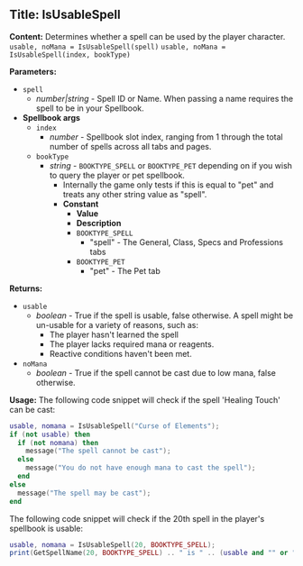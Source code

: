 ## Title: IsUsableSpell

**Content:**
Determines whether a spell can be used by the player character.
`usable, noMana = IsUsableSpell(spell)`
`usable, noMana = IsUsableSpell(index, bookType)`

**Parameters:**
- `spell`
  - *number|string* - Spell ID or Name. When passing a name requires the spell to be in your Spellbook.
- **Spellbook args**
  - `index`
    - *number* - Spellbook slot index, ranging from 1 through the total number of spells across all tabs and pages.
  - `bookType`
    - *string* - `BOOKTYPE_SPELL` or `BOOKTYPE_PET` depending on if you wish to query the player or pet spellbook.
      - Internally the game only tests if this is equal to "pet" and treats any other string value as "spell".
      - **Constant**
        - **Value**
        - **Description**
        - `BOOKTYPE_SPELL`
          - "spell" - The General, Class, Specs and Professions tabs
        - `BOOKTYPE_PET`
          - "pet" - The Pet tab

**Returns:**
- `usable`
  - *boolean* - True if the spell is usable, false otherwise. A spell might be un-usable for a variety of reasons, such as:
    - The player hasn't learned the spell
    - The player lacks required mana or reagents.
    - Reactive conditions haven't been met.
- `noMana`
  - *boolean* - True if the spell cannot be cast due to low mana, false otherwise.

**Usage:**
The following code snippet will check if the spell 'Healing Touch' can be cast:
```lua
usable, nomana = IsUsableSpell("Curse of Elements");
if (not usable) then
  if (not nomana) then
    message("The spell cannot be cast");
  else
    message("You do not have enough mana to cast the spell");
  end
else
  message("The spell may be cast");
end
```

The following code snippet will check if the 20th spell in the player's spellbook is usable:
```lua
usable, nomana = IsUsableSpell(20, BOOKTYPE_SPELL);
print(GetSpellName(20, BOOKTYPE_SPELL) .. " is " .. (usable and "" or "not ") .. " usable.");
```